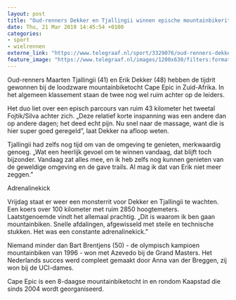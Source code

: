 ```yaml
---
layout: post
title: "Oud-renners Dekker en Tjallingii winnen epische mountainbikerit"
date: Thu, 21 Mar 2019 14:45:54 +0100
categories: 
- sport 
- wielrennen 
externe_link: "https://www.telegraaf.nl/sport/3329076/oud-renners-dekker-en-tjallingii-winnen-epische-mountainbikerit"
feature_image: "https://www.telegraaf.nl/images/1200x630/filters:format(jpeg):quality(80)/cdn-kiosk-api.telegraaf.nl/a77d6208-4bdf-11e9-ab10-0255c322e81b.jpg"
---
```


<p class="intro">Oud-renners Maarten Tjallingii (41) en Erik Dekker (48) hebben de tijdrit gewonnen bij de loodzware mountainbiketocht Cape Epic in Zuid-Afrika. In het algemeen klassement staan de twee nog wel ruim achter op de leiders.</p> <p>Het duo liet over een episch parcours van ruim 43 kilometer het tweetal Fojtik/Silva achter zich. „Deze relatief korte inspanning was een andere dan op andere dagen; het deed echt pijn. Nu snel naar de massage, want die is hier super goed geregeld”, laat Dekker na afloop weten.</p><p>Tjallingii had zelfs nog tijd om van de omgeving te genieten, merkwaardig genoeg. „Wat een heerlijk gevoel om te winnen vandaag, dat blijft toch bijzonder. Vandaag zat alles mee, en ik heb zelfs nog kunnen genieten van de geweldige omgeving en de gave trails. Al mag ik dat van Erik niet meer zeggen.”</p><p>Adrenalinekick</p><p>Vrijdag staat er weer een monsterrit voor Dekker en Tjallingii te wachten. Een koers over 100 kilometer met ruim 2850 hoogtemeters. Laatstgenoemde vindt het allemaal prachtig. „Dit is waarom ik ben gaan mountainbiken. Snelle afdalingen, afgewisseld met steile en technische stukken. Het was een constante adrenalinekick.”</p><p>Niemand minder dan Bart Brentjens (50) - de olympisch kampioen mountainbiken van 1996 - won met Azevedo bij de Grand Masters. Het Nederlands succes werd compleet gemaakt door Anna van der Breggen, zij won bij de UCI-dames.</p><p>Cape Epic is een 8-daagse mountainbiketocht in en rondom Kaapstad die sinds 2004 wordt georganiseerd.</p>
